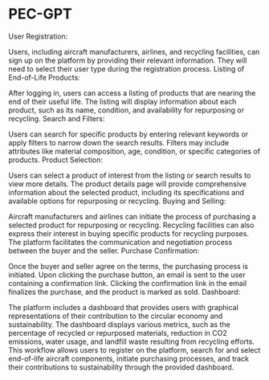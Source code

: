 # PEC-GPT
User Registration:

Users, including aircraft manufacturers, airlines, and recycling facilities, can sign up on the platform by providing their relevant information.
They will need to select their user type during the registration process.
Listing of End-of-Life Products:

After logging in, users can access a listing of products that are nearing the end of their useful life.
The listing will display information about each product, such as its name, condition, and availability for repurposing or recycling.
Search and Filters:

Users can search for specific products by entering relevant keywords or apply filters to narrow down the search results.
Filters may include attributes like material composition, age, condition, or specific categories of products.
Product Selection:

Users can select a product of interest from the listing or search results to view more details.
The product details page will provide comprehensive information about the selected product, including its specifications and available options for repurposing or recycling.
Buying and Selling:

Aircraft manufacturers and airlines can initiate the process of purchasing a selected product for repurposing or recycling.
Recycling facilities can also express their interest in buying specific products for recycling purposes.
The platform facilitates the communication and negotiation process between the buyer and the seller.
Purchase Confirmation:

Once the buyer and seller agree on the terms, the purchasing process is initiated.
Upon clicking the purchase button, an email is sent to the user containing a confirmation link.
Clicking the confirmation link in the email finalizes the purchase, and the product is marked as sold.
Dashboard:

The platform includes a dashboard that provides users with graphical representations of their contribution to the circular economy and sustainability.
The dashboard displays various metrics, such as the percentage of recycled or repurposed materials, reduction in CO2 emissions, water usage, and landfill waste resulting from recycling efforts.
This workflow allows users to register on the platform, search for and select end-of-life aircraft components, initiate purchasing processes, and track their contributions to sustainability through the provided dashboard.
